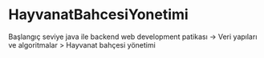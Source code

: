 # HayvanatBahcesiYonetimi
Başlangıç seviye java ile backend web development patikası -> Veri yapıları ve algoritmalar > Hayvanat bahçesi yönetimi


